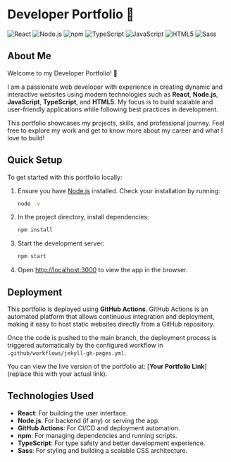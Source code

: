 # Developer Portfolio 🚀

![React](https://img.shields.io/badge/React-20232A?style=for-the-badge&logo=react&logoColor=61DAFB) ![Node.js](https://img.shields.io/badge/Node%20js-339933?style=for-the-badge&logo=nodedotjs&logoColor=white) ![npm](https://img.shields.io/badge/npm-CB3837?style=for-the-badge&logo=npm&logoColor=white) ![TypeScript](https://img.shields.io/badge/typescript-%23007ACC.svg?style=for-the-badge&logo=typescript&logoColor=white) ![JavaScript](https://img.shields.io/badge/JavaScript-323330?style=for-the-badge&logo=javascript&logoColor=F7DF1E) ![HTML5](https://img.shields.io/badge/HTML5-E34F26?style=for-the-badge&logo=html5&logoColor=white) ![Sass](https://img.shields.io/badge/Sass-CC6699?style=for-the-badge&logo=sass&logoColor=white)

## About Me

Welcome to my Developer Portfolio! 👋

I am a passionate web developer with experience in creating dynamic and interactive websites using modern technologies such as **React**, **Node.js**, **JavaScript**, **TypeScript**, and **HTML5**. My focus is to build scalable and user-friendly applications while following best practices in development.

This portfolio showcases my projects, skills, and professional journey. Feel free to explore my work and get to know more about my career and what I love to build!

## Quick Setup

To get started with this portfolio locally:

1. Ensure you have [Node.js](https://nodejs.org/) installed. Check your installation by running:

    ```bash
    node -v
    ```

2. In the project directory, install dependencies:

    ```bash
    npm install
    ```

3. Start the development server:

    ```bash
    npm start
    ```

4. Open [http://localhost:3000](http://localhost:3000) to view the app in the browser.

## Deployment

This portfolio is deployed using **GitHub Actions**. GitHub Actions is an automated platform that allows continuous integration and deployment, making it easy to host static websites directly from a GitHub repository.

Once the code is pushed to the main branch, the deployment process is triggered automatically by the configured workflow in `.github/workflows/jekyll-gh-pages.yml`.

You can view the live version of the portfolio at: [**Your Portfolio Link**] (replace this with your actual link).

## Technologies Used

- **React**: For building the user interface.
- **Node.js**: For backend (if any) or serving the app.
- **GitHub Actions**: For CI/CD and deployment automation.
- **npm**: For managing dependencies and running scripts.
- **TypeScript**: For type safety and better development experience.
- **Sass**: For styling and building a scalable CSS architecture.
